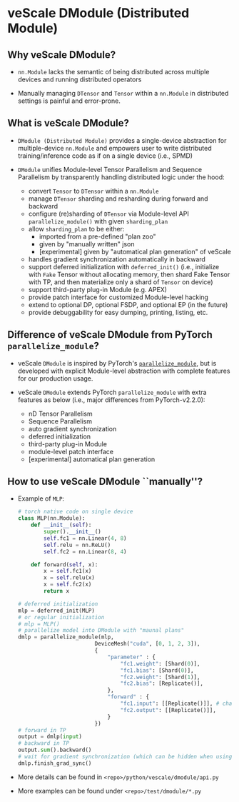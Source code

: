 # veScale DModule (Distributed Module)

## Why veScale DModule?

- `nn.Module` lacks the semantic of being distributed across multiple devices and running distributed operators

- Manually managing `DTensor` and `Tensor` within a `nn.Module` in distributed settings is painful and error-prone.

## What is veScale DModule?

- `DModule (Distributed Module)` provides a single-device abstraction for multiple-device `nn.Module` and empowers user to write distributed training/inference code as if on a single device (i.e., SPMD)

- `DModule` unifies Module-level Tensor Parallelism and Sequence Parallelism by transparently handling distributed logic under the hood:
    - convert `Tensor` to `DTensor` within a `nn.Module` 
    - manage `DTensor` sharding and resharding during forward and backward
    - configure (re)sharding of `DTensor` via Module-level API `parallelize_module()` with given `sharding_plan`
    - allow `sharding_plan` to be either:
        - imported from a pre-defined "plan zoo" 
        - given by "manually written" json
        - [experimental] given by "automatical plan generation" of veScale
    - handles gradient synchronization automatically in backward
    - support deferred initialization with `deferred_init()` (i.e., initialize with `Fake` Tensor without allocating memory, then shard Fake Tensor with TP, and then materialize only a shard of `Tensor` on device)
    - support third-party plug-in Module (e.g. APEX)
    - provide patch interface for customized Module-level hacking
    - extend to optional DP, optional FSDP, and optional EP (in the future)
    - provide debuggability for easy dumping, printing, listing, etc.

## Difference of veScale DModule from PyTorch `parallelize_module`?

- veScale `DModule` is inspired by PyTorch's [`parallelize_module`](https://pytorch.org/docs/stable/_modules/torch/distributed/tensor/parallel/api.html#parallelize_module), but is developed with explicit Module-level abstraction with complete features for our production usage.

- veScale `DModule` extends PyTorch `parallelize_module` with extra features as below (i.e., major differences from PyTorch-v2.2.0): 
    - nD Tensor Parallelism
    - Sequence Parallelism
    - auto gradient synchronization
    - deferred initialization
    - third-party plug-in Module
    - module-level patch interface
    - [experimental] automatical plan generation

## How to use veScale DModule ``manually''?

- Example of `MLP`:

    ``` python
    # torch native code on single device
    class MLP(nn.Module):
        def __init__(self):
            super().__init__()
            self.fc1 = nn.Linear(4, 8)
            self.relu = nn.ReLU()
            self.fc2 = nn.Linear(8, 4)

        def forward(self, x):
            x = self.fc1(x)
            x = self.relu(x)
            x = self.fc2(x)
            return x

    # deferred initialization
    mlp = deferred_init(MLP) 
    # or regular initialization
    # mlp = MLP()
    # parallelize model into DModule with "maunal plans"
    dmlp = parallelize_module(mlp, 
                            DeviceMesh("cuda", [0, 1, 2, 3]), 
                            {
                                "parameter" : {
                                    "fc1.weight": [Shard(0)],
                                    "fc1.bias": [Shard(0)],
                                    "fc2.weight": [Shard(1)],
                                    "fc2.bias": [Replicate()],
                                },
                                "forward" : {
                                    "fc1.input": [[Replicate()]], # change to Shard(<dim>) for SP/DP
                                    "fc2.output": [[Replicate()]],
                                }
                            })
    # forward in TP
    output = dmlp(input)
    # backward in TP
    output.sum().backward()
    # wait for gradient synchronization (which can be hidden when using veScale optimizer)
    dmlp.finish_grad_sync()

    ```

- More details can be found in `<repo>/python/vescale/dmodule/api.py`

- More examples can be found under `<repo>/test/dmodule/*.py`
